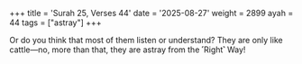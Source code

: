+++
title = 'Surah 25, Verses 44'
date = '2025-08-27'
weight = 2899
ayah = 44
tags = ["astray"]
+++

Or do you think that most of them listen or understand? They are only like cattle—no, more than that, they are astray from the ˹Right˺ Way! 